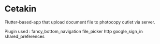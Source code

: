 # Cetakin

Flutter-based-app that upload document file to photocopy outlet via server.

Plugin used :
fancy_bottom_navigation
file_picker
http
google_sign_in
shared_preferences
